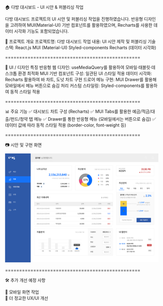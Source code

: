 🏠 다방 대시보드 - UI 시안 & 퍼블리싱 작업

다방 대시보드 프로젝트의 UI 시안 및 퍼블리싱 작업을 진행하였습니다.
반응형 디자인을 고려하여 MUI(Material-UI) 기반 컴포넌트를 활용하였으며, Recharts를 사용한 데이터 시각화 기능도 포함되었습니다.


🚀 프로젝트 개요
프로젝트명: 다방 대시보드
작업 내용: UI 시안 제작 및 퍼블리싱
기술 스택:
React.js
MUI (Material-UI)
Styled-components
Recharts (데이터 시각화)

================================================

🎨 UI / 디자인 특징
반응형 웹 디자인: useMediaQuery를 활용하여 모바일·태블릿·데스크톱 환경 최적화
MUI 기반 컴포넌트 구성: 일관된 UI 스타일 적용
데이터 시각화: Recharts 활용하여 바 차트, 도넛 차트 구현
드로어 메뉴 구현: MUI Drawer를 활용해 모바일에서 메뉴 버튼으로 숨김 처리
커스텀 스타일링: Styled-components를 활용하여 동적 스타일 적용

================================================

📊 주요 기능
✅ 대시보드 차트 구성 (Recharts)
✅ MUI Tabs를 활용한 예금/적금/대출/펀드/청약 탭 메뉴
✅ Drawer를 통한 반응형 메뉴 (모바일에서는 버튼으로 숨김)
✅ 데이터 값에 따라 동적 스타일 적용 (border-color, font-weight 등)

================================================

📷 시안 및 구현 화면

<img src="./app/src/images/dabang_index.jpg" alt="시안작업" />

================================================

🛠 추가 개선 예정 사항

🔹 모바일 화면 작업 <br/>
🔹 더 정교한 UX/UI 개선